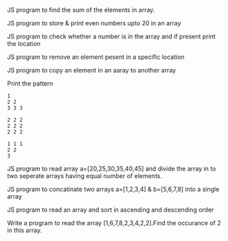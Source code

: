 JS program to find the sum of the elements in array.

JS program to store & print even numbers upto 20 in an array

JS program to check whether a number is in the array and if present print the location

JS program to remove an element pesent in a specific location

JS program to copy an element in an aaray to another array

Print the pattern
```
1
2 2
3 3 3

2 2 2
2 2 2
2 2 2

1 1 1
2 2
3
```

JS program to read array a=[20,25,30,35,40,45] and divide the array in to two seperate arrays having equal number of elements.

JS program to concatinate two arrays a=[1,2,3,4] & b=[5,6,7,8] into a single array

JS program to read an array and sort in ascending and descending order

Write a program to read the array [1,6,7,8,2,3,4,2,2].Find the occurance of 2 in this array.